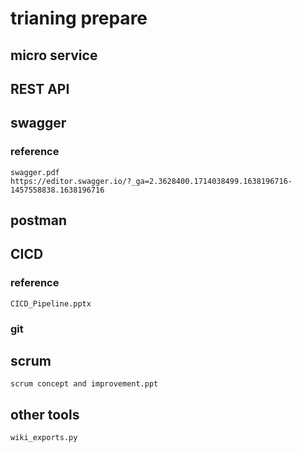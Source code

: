 # trianing prepare

## micro service

## REST API

## swagger
### reference
    swagger.pdf
    https://editor.swagger.io/?_ga=2.3628400.1714038499.1638196716-1457558838.1638196716
    

## postman

## CICD
### reference
    CICD_Pipeline.pptx
### git
    

## scrum 
    scrum concept and improvement.ppt

## other tools
    wiki_exports.py